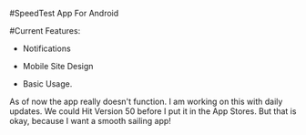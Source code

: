 #SpeedTest App For Android 







#Current Features:

  - Notifications
   
  - Mobile Site Design
  
  - Basic Usage. 
  
  As of now the app really doesn't function. I am working on this with daily updates. We could Hit Version 50 before I put it in the App Stores. 
  But that is okay, because I want a smooth sailing app!





   
